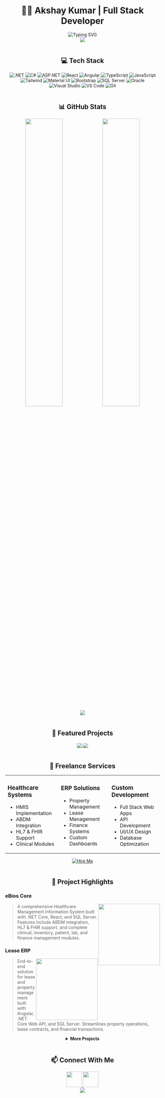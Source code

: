 # <div align="center">👨‍💻 Akshay Kumar | Full Stack Developer</div>

<div align="center">
  <img src="https://readme-typing-svg.herokuapp.com?font=Fira+Code&weight=600&size=22&pause=1000&color=6A5ACD&center=true&vCenter=true&random=false&width=435&lines=Full+Stack+Developer;Healthcare+%26+ERP+Specialist;Freelance+Expert;6%2B+Years+Experience" alt="Typing SVG" />
</div>

<div align="center">
  <img src="https://komarev.com/ghpvc/?username=Akshyakky&style=flat-square&color=blueviolet" />
</div>

<br />

## <div align="center">💻 Tech Stack</div> 

<div align="center">
  <!-- Backend -->
  <img src="https://img.shields.io/badge/.NET-512BD4?style=for-the-badge&logo=dotnet&logoColor=white" alt=".NET"/>
  <img src="https://img.shields.io/badge/C%23-239120?style=for-the-badge&logo=c-sharp&logoColor=white" alt="C#"/>
  <img src="https://img.shields.io/badge/ASP.NET-5C2D91?style=for-the-badge&logo=.net&logoColor=white" alt="ASP.NET"/>
  <!-- Frontend -->
  <img src="https://img.shields.io/badge/React-20232A?style=for-the-badge&logo=react&logoColor=61DAFB" alt="React"/>
  <img src="https://img.shields.io/badge/Angular-DD0031?style=for-the-badge&logo=angular&logoColor=white" alt="Angular"/>
  <img src="https://img.shields.io/badge/TypeScript-007ACC?style=for-the-badge&logo=typescript&logoColor=white" alt="TypeScript"/>
  <img src="https://img.shields.io/badge/JavaScript-F7DF1E?style=for-the-badge&logo=javascript&logoColor=black" alt="JavaScript"/>
  <!-- CSS Frameworks -->
  <img src="https://img.shields.io/badge/Tailwind_CSS-38B2AC?style=for-the-badge&logo=tailwind-css&logoColor=white" alt="Tailwind"/>
  <img src="https://img.shields.io/badge/Material--UI-0081CB?style=for-the-badge&logo=material-ui&logoColor=white" alt="Material UI"/>
  <img src="https://img.shields.io/badge/Bootstrap-563D7C?style=for-the-badge&logo=bootstrap&logoColor=white" alt="Bootstrap"/>
  <!-- Databases -->
  <img src="https://img.shields.io/badge/Microsoft_SQL_Server-CC2927?style=for-the-badge&logo=microsoft-sql-server&logoColor=white" alt="SQL Server"/>
  <img src="https://img.shields.io/badge/Oracle-F80000?style=for-the-badge&logo=oracle&logoColor=white" alt="Oracle"/>
  <!-- Tools -->
  <img src="https://img.shields.io/badge/Visual_Studio-5C2D91?style=for-the-badge&logo=visual%20studio&logoColor=white" alt="Visual Studio"/>
  <img src="https://img.shields.io/badge/Visual_Studio_Code-0078D4?style=for-the-badge&logo=visual%20studio%20code&logoColor=white" alt="VS Code"/>
  <img src="https://img.shields.io/badge/GIT-E44C30?style=for-the-badge&logo=git&logoColor=white" alt="Git"/>
</div>

<br />

## <div align="center">📊 GitHub Stats</div>

<p align="center">
  <img width="49%" src="https://github-readme-stats.vercel.app/api?username=Akshyakky&show_icons=true&theme=tokyonight&hide_border=true" />
  <img width="49%" src="https://github-readme-streak-stats.herokuapp.com/?user=Akshyakky&theme=tokyonight&hide_border=true" />
</p>

<div align="center">
  <img src="https://github-profile-trophy.vercel.app/?username=Akshyakky&theme=nord&column=7&no-frame=true" />
</div>

<br />

## <div align="center">🚀 Featured Projects</div>

<div align="center">
  <a href="javascript:void(0);">
    <img align="center" src="https://github-readme-stats.vercel.app/api/pin/?username=Akshyakky&repo=ebios-core&theme=tokyonight&hide_border=true" />
  </a>
  <a href="javascript:void(0);">
    <img align="center" src="https://github-readme-stats.vercel.app/api/pin/?username=Akshyakky&repo=lease-erp&theme=tokyonight&hide_border=true" />
  </a>
</div>

<br />

## <div align="center">🌟 Freelance Services</div>

<div align="center">
  <table>
    <tr>
      <td>
        <h3>Healthcare Systems</h3>
        <ul>
          <li>HMIS Implementation</li>
          <li>ABDM Integration</li>
          <li>HL7 & FHIR Support</li>
          <li>Clinical Modules</li>
        </ul>
      </td>
      <td>
        <h3>ERP Solutions</h3>
        <ul>
          <li>Property Management</li>
          <li>Lease Management</li>
          <li>Finance Systems</li>
          <li>Custom Dashboards</li>
        </ul>
      </td>
      <td>
        <h3>Custom Development</h3>
        <ul>
          <li>Full Stack Web Apps</li>
          <li>API Development</li>
          <li>UI/UX Design</li>
          <li>Database Optimization</li>
        </ul>
      </td>
    </tr>
  </table>
</div>

<div align="center">
  <a href="mailto:akshay.putta3@gmail.com">
    <img src="https://img.shields.io/badge/Hire%20Me%20For%20Your%20Next%20Project-blueviolet?style=for-the-badge" alt="Hire Me" />
  </a>
</div>

<br />

## <div align="center">💼 Project Highlights</div>

### eBios Core
<p>
  <img align="right" width="200" src="https://img.shields.io/badge/Healthcare%20Management-blue?style=for-the-badge&logo=hospital&logoColor=white">
</p>

> A comprehensive Healthcare Management Information System built with .NET Core, React, and SQL Server. Features include ABDM integration, HL7 & FHIR support, and complete clinical, inventory, patient, lab, and finance management modules.

### Lease ERP
<p>
  <img align="right" width="200" src="https://img.shields.io/badge/Property%20Management-orange?style=for-the-badge&logo=home&logoColor=white">
</p>

> End-to-end solution for lease and property management built with Angular, .NET Core Web API, and SQL Server. Streamlines property operations, lease contracts, and financial transactions.

<div align="center">
  <details>
    <summary><b>More Projects</b></summary>
    <br />
    <p><b>eBios Lite</b> - Legacy HMIS solution built with ASP.NET Web Forms and Oracle Database</p>
    <!-- Add more projects as needed -->
  </details>
</div>

<br />

## <div align="center">📫 Connect With Me</div>

<div align="center">
  <a href="https://akshyakky.netlify.app/">
    <img height="50" src="https://user-images.githubusercontent.com/46517096/166972883-f5f1d88c-0246-4374-88ac-ded0f2cf0699.png"/>
  </a>
  <a href="mailto:akshay.putta3@gmail.com">
    <img height="50" src="https://user-images.githubusercontent.com/46517096/166973395-19676cd8-f8ec-4abf-83ff-da8243505b82.png"/>
  </a>
  <!-- Add other social links as needed -->
</div>

<div align="center">
  <img src="https://capsule-render.vercel.app/api?type=waving&color=gradient&height=100&section=footer"/>
</div>

